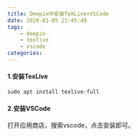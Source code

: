 ```yaml
---
title: Deepin中安装TeXLive+VSCode
date: 2020-01-05 21:45:49
tags:
    - deepin
    - texlive
    - vscode
categories: 
---
```


#### 1.安装TexLive
```
sudo apt install texlive-full
```

#### 2.安装VSCode
打开应用商店，搜索vscode，点击安装即可。